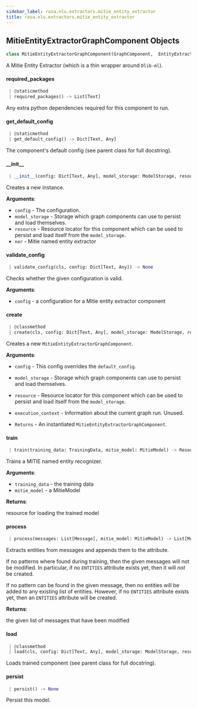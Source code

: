 ```yaml
---
sidebar_label: rasa.nlu.extractors.mitie_entity_extractor
title: rasa.nlu.extractors.mitie_entity_extractor
---
```

## MitieEntityExtractorGraphComponent Objects

```python
class MitieEntityExtractorGraphComponent(GraphComponent,  EntityExtractorMixin)
```

A Mitie Entity Extractor (which is a thin wrapper around `Dlib-ml`).

#### required\_packages

```python
 | @staticmethod
 | required_packages() -> List[Text]
```

Any extra python dependencies required for this component to run.

#### get\_default\_config

```python
 | @staticmethod
 | get_default_config() -> Dict[Text, Any]
```

The component&#x27;s default config (see parent class for full docstring).

#### \_\_init\_\_

```python
 | __init__(config: Dict[Text, Any], model_storage: ModelStorage, resource: Resource, ner: Optional["mitie.named_entity_extractor"] = None) -> None
```

Creates a new instance.

**Arguments**:

- `config` - The configuration.
- `model_storage` - Storage which graph components can use to persist and load
  themselves.
- `resource` - Resource locator for this component which can be used to persist
  and load itself from the `model_storage`.
- `ner` - Mitie named entity extractor

#### validate\_config

```python
 | validate_config(cls, config: Dict[Text, Any]) -> None
```

Checks whether the given configuration is valid.

**Arguments**:

- `config` - a configuration for a Mitie entity extractor component

#### create

```python
 | @classmethod
 | create(cls, config: Dict[Text, Any], model_storage: ModelStorage, resource: Resource, execution_context: ExecutionContext) -> GraphComponent
```

Creates a new `MitieEntityExtractorGraphComponent`.

**Arguments**:

- `config` - This config overrides the `default_config`.
- `model_storage` - Storage which graph components can use to persist and load
  themselves.
- `resource` - Resource locator for this component which can be used to persist
  and load itself from the `model_storage`.
- `execution_context` - Information about the current graph run. Unused.
  
- `Returns` - An instantiated `MitieEntityExtractorGraphComponent`.

#### train

```python
 | train(training_data: TrainingData, mitie_model: MitieModel) -> Resource
```

Trains a MITIE named entity recognizer.

**Arguments**:

- `training_data` - the training data
- `mitie_model` - a MitieModel

**Returns**:

  resource for loading the trained model

#### process

```python
 | process(messages: List[Message], mitie_model: MitieModel) -> List[Message]
```

Extracts entities from messages and appends them to the attribute.

If no patterns where found during training, then the given messages will not
be modified. In particular, if no `ENTITIES` attribute exists yet, then
it will *not* be created.

If no pattern can be found in the given message, then no entities will be
added to any existing list of entities. However, if no `ENTITIES` attribute
exists yet, then an `ENTITIES` attribute will be created.

**Returns**:

  the given list of messages that have been modified

#### load

```python
 | @classmethod
 | load(cls, config: Dict[Text, Any], model_storage: ModelStorage, resource: Resource, execution_context: ExecutionContext, **kwargs: Any, ,) -> MitieEntityExtractorGraphComponent
```

Loads trained component (see parent class for full docstring).

#### persist

```python
 | persist() -> None
```

Persist this model.


